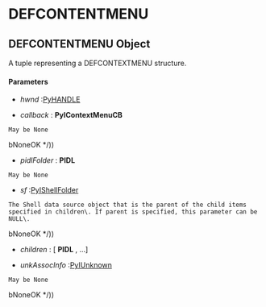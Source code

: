 # DEFCONTENTMENU

## DEFCONTENTMENU Object

A tuple representing a DEFCONTEXTMENU structure\.

#### Parameters


  -  *hwnd* :[PyHANDLE](#pyhandle)

    

  -  *callback* : **PyIContextMenuCB** 

    May be None 

bNoneOK \*/\)\)

  -  *pidlFolder* : **PIDL** 

    May be None

  -  *sf* :[PyIShellFolder](#pyishellfolder)

    The Shell data source object that is the parent of the child items specified in children\. If parent is specified, this parameter can be NULL\. 

bNoneOK \*/\)\)

  -  *children* : \[ **PIDL** , \.\.\.\]

    

  -  *unkAssocInfo* :[PyIUnknown](#pyiunknown)

    May be None 

bNoneOK \*/\)\)